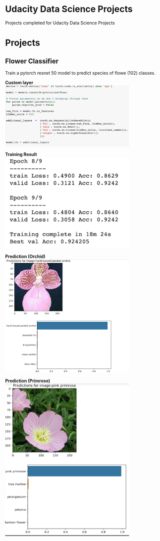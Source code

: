 # Udacity Data Science Projects

Projects completed for Udacity Data Science Projects


# Projects

## Flower Classifier 

Train a pytorch resnet 50 model to predict species of flowe (102) classes.

**Custom layer**  
<img src="assets/proj2/custom_model.png" width="400">




**Training Result**    
<img src="assets/proj2/loss.png" width="400">


**Prediction (Orchid)**     
<img src="assets/proj2/img_orchid.png" width="400">


**Prediction (Primrose)**       
<img src="assets/proj2/img_primrose.png" width="400">

